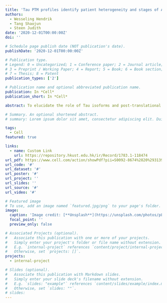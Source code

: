 ```yaml
---
title: 'Tau PTM profiles identify patient heterogeneity and stages of Alzheimer’s disease'
authors:
  - Wesseling Hendrik
  - Tang Shaojun
  - Steen Judith
date: '2020-12-01T00:00:00Z'
doi: ''

# Schedule page publish date (NOT publication's date).
publishDate: '2020-12-01T00:00:00Z'

# Publication type.
# Legend: 0 = Uncategorized; 1 = Conference paper; 2 = Journal article;
# 3 = Preprint / Working Paper; 4 = Report; 5 = Book; 6 = Book section;
# 7 = Thesis; 8 = Patent
publication_types: ['2']

# Publication name and optional abbreviated publication name.
publication: In *Cell*
publication_short: In *Cell*

abstract: To elucidate the role of Tau isoforms and post-translational modification (PTM) stoichiometry in Alzheimer’s disease (AD), we generated a high-resolution quantitative proteomics map of 95 PTMs on multiple isoforms of Tau isolated from postmortem human tissue from 49 AD and 42 control subjects. Although Tau PTM maps reveal heterogeneity across subjects, a subset of PTMs display high occupancy and frequency for AD, suggesting importance in disease. Unsupervised analyses indicate that PTMs occur in an ordered manner, leading to Tau aggregation. The processive addition and minimal set of PTMs associated with seeding activity was further defined by analysis of size-fractionated Tau. To summarize, features in the Tau protein critical for disease intervention at different stages of disease are identified, including enrichment of 0N and 4R isoforms, underrepresentation of the C terminus, an increase in negative charge in the proline-rich region (PRR), and a decrease in positive charge in the microtubule binding domain (MBD).

# Summary. An optional shortened abstract.
# summary: Lorem ipsum dolor sit amet, consectetur adipiscing elit. Duis posuere tellus ac convallis placerat. Proin tincidunt magna sed ex sollicitudin condimentum.

tags:
  - Cell
featured: true

links:
  - name: Custom Link
    url: https://repository.hkust.edu.hk/ir/Record/1783.1-118474
url_pdf: https://www.cell.com/action/showPdf?pii=S0092-8674%2820%2931393-3
url_code: '#'
url_dataset: '#'
url_poster: '#'
url_project: ''
url_slides: ''
url_source: '#'
url_video: '#'

# Featured image
# To use, add an image named `featured.jpg/png` to your page's folder.
image:
  caption: 'Image credit: [**Unsplash**](https://unsplash.com/photos/pLCdAaMFLTE)'
  focal_point: ''
  preview_only: false

# Associated Projects (optional).
#   Associate this publication with one or more of your projects.
#   Simply enter your project's folder or file name without extension.
#   E.g. `internal-project` references `content/project/internal-project/index.md`.
#   Otherwise, set `projects: []`.
projects:
  - internal-project

# Slides (optional).
#   Associate this publication with Markdown slides.
#   Simply enter your slide deck's filename without extension.
#   E.g. `slides: "example"` references `content/slides/example/index.md`.
#   Otherwise, set `slides: ""`.
# slides:
---
```

